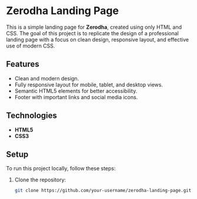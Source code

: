 # Zerodha Landing Page

This is a simple landing page for **Zerodha**, created using only HTML and CSS. The goal of this project is to replicate the design of a professional landing page with a focus on clean design, responsive layout, and effective use of modern CSS.



## Features
- Clean and modern design.
- Fully responsive layout for mobile, tablet, and desktop views.
- Semantic HTML5 elements for better accessibility.
- Footer with important links and social media icons.

## Technologies
- **HTML5**
- **CSS3**

## Setup
To run this project locally, follow these steps:

1. Clone the repository:
   ```bash
   git clone https://github.com/your-username/zerodha-landing-page.git
